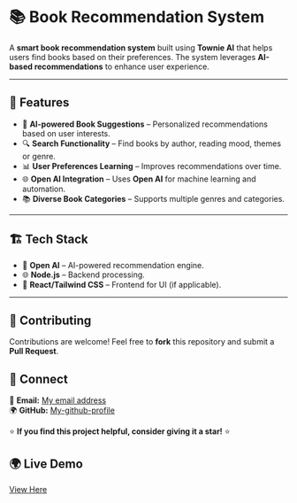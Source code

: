 # 📚 Book Recommendation System

A **smart book recommendation system** built using **Townie AI** that helps users find books based on their preferences. The system leverages **AI-based recommendations** to enhance user experience.

---

## 🚀 Features

- 📖 **AI-powered Book Suggestions** – Personalized recommendations based on user interests.
- 🔍 **Search Functionality** – Find books by author, reading mood, themes or genre.
- 📊 **User Preferences Learning** – Improves recommendations over time.
- 🌐 **Open AI Integration** – Uses **Open AI** for machine learning and automation.
- 📚 **Diverse Book Categories** – Supports multiple genres and categories.

---

## 🏗️ Tech Stack

- 🧠 **Open AI** – AI-powered recommendation engine.
- 🌐 **Node.js** – Backend processing.
- 🎨 **React/Tailwind CSS** – Frontend for UI (if applicable).

---

## 🤝 Contributing  
Contributions are welcome! Feel free to **fork** this repository and submit a **Pull Request**.  


## 🔗 Connect  
📧 **Email:** [My email address](mailto:alazeralphilo@gmail.com)  
🌍 **GitHub:** [My-github-profile](https://github.com/Alexclouth)  

⭐ **If you find this project helpful, consider giving it a star!** ⭐

## 🌍 Live Demo
[View Here](https://alexotownie-amusingsilvermoose.web.val.run/)
